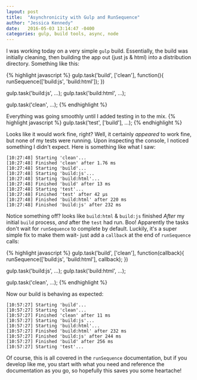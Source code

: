 ```yaml
---
layout: post
title:  "Asynchronicity with Gulp and RunSequence"
author: "Jessica Kennedy"
date:   2016-05-03 13:14:47 -0400
categories: gulp, build tools, async, node
---
```


I was working today on a very simple `gulp` build. Essentially, the build was initially cleaning, then building the app out (just js & html) into a distribution directory. Something like this:

{% highlight javascript %}
gulp.task('build', ['clean'], function(){
  runSequence(['build:js', 'build:html']);
})

gulp.task('build:js', ...);
gulp.task('build:html', ...);

gulp.task('clean', ...);
{% endhighlight %}

Everything was going smoothly until I added testing in to the mix.
{% highlight javascript %}
gulp.task('test', ['build'], ...);
{% endhighlight %}

Looks like it would work fine, right? Well, it certainly *appeared* to work fine, but none of my tests were running. Upon inspecting the console, I noticed something I didn't expect. Here is something like what I saw:
```
[10:27:48] Starting 'clean'...
[10:27:48] Finished 'clean' after 1.76 ms
[10:27:48] Starting 'build'...
[10:27:48] Starting 'build:js'...
[10:27:48] Starting 'build:html'...
[10:27:48] Finished 'build' after 13 ms
[10:27:48] Starting 'test'...
[10:27:48] Finished 'test' after 42 μs
[10:27:48] Finished 'build:html' after 220 ms
[10:27:48] Finished 'build:js' after 232 ms
```

Notice something off?  looks like `build:html` & `build:js` finished *After* my initial `build` process, *and* after the `test` had run. Boo! Apparently the tasks don't wait for `runSequence` to complete by default. Luckily, it's a super simple fix to make them wait- just add a `callback` at the end of `runSequence` calls:

{% highlight javascript %}
gulp.task('build', ['clean'], function(callback){
  runSequence(['build:js', 'build:html'], callback);
})

gulp.task('build:js', ...);
gulp.task('build:html', ...);

gulp.task('clean', ...);
{% endhighlight %}

Now our build is behaving as expected:
```
[10:57:27] Starting 'build'...
[10:57:27] Starting 'clean'...
[10:57:27] Finished 'clean' after 11 ms
[10:57:27] Starting 'build:js'...
[10:57:27] Starting 'build:html'...
[10:57:27] Finished 'build:html' after 232 ms
[10:57:27] Finished 'build:js' after 244 ms
[10:57:27] Finished 'build' after 256 ms
[10:57:27] Starting 'test'...
```

Of course, this is all covered in the `runSequence` documentation, but if you develop like me, you start with what you need and reference the documentation as you go, so hopefully this saves you some heartache!